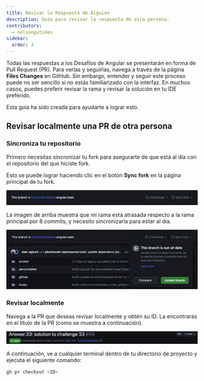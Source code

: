 ```yaml
---
title: Revisar la Respuesta de Alguien
description: Guía para revisar la respuesta de otra persona.
contributors:
  - nelsongutidev
sidebar:
  order: 3
---
```


Todas las respuestas a los Desafíos de Angular se presentarán en forma de Pull Request (PR). Para verlas y seguirlas, navega a través de la página **Files Changes** en GitHub. Sin embargo, entender y seguir este proceso puede no ser sencillo si no estás familiarizado con la interfaz. En muchos casos, puedes preferir revisar la rama y revisar la solución en tu IDE preferido.

Esta guía ha sido creada para ayudarte a lograr esto.

## Revisar localmente una PR de otra persona

### Sincroniza tu repositorio

Primero necesitas sincronizar tu fork para asegurarte de que está al día con el repositorio del que hiciste fork.

Esto se puede lograr haciendo clic en el botón **Sync fork** en la página principal de tu fork.

![Sync project header](../../../../assets/fork-sync.png)

La imagen de arriba muestra que mi rama está atrasada respecto a la rama principal por 8 commits, y necesito sincronizarla para estar al día.

![Sync project update modal](../../../../assets/sync-fork-update.png)

### Revisar localmente

Navega a la PR que deseas revisar localmente y obtén su ID. La encontrarás en el título de la PR (como se muestra a continuación).

![PR header](../../../../assets/PR-header.png)

A continuación, ve a cualquier terminal dentro de tu directorio de proyecto y ejecuta el siguiente comando:

```bash
gh pr checkout <ID>
```
